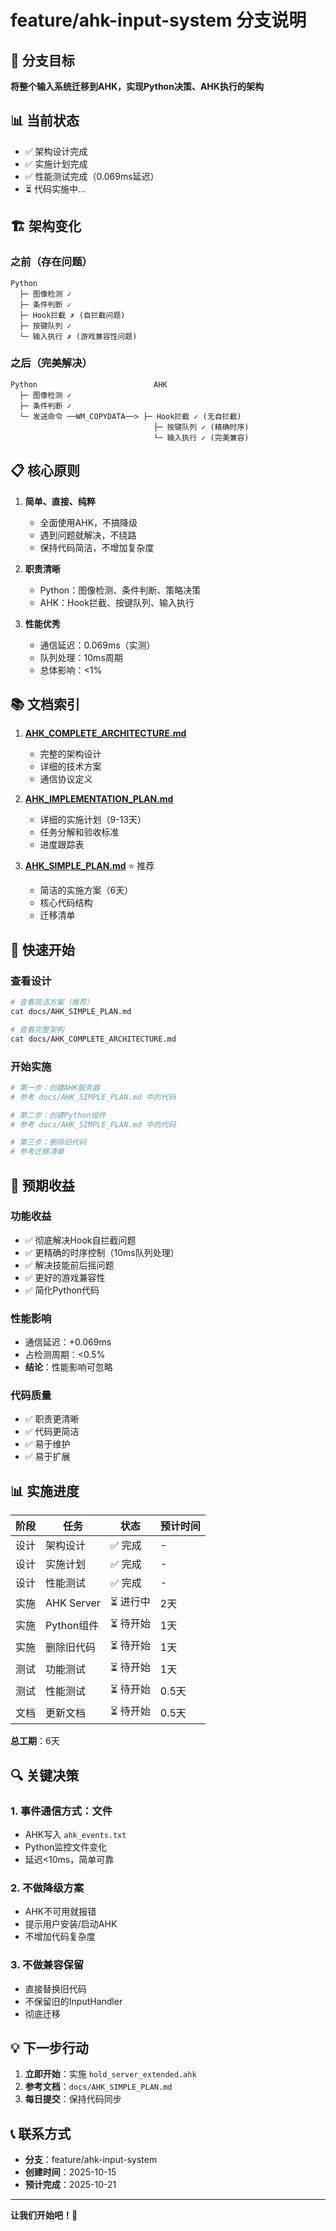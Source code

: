 # feature/ahk-input-system 分支说明

## 🎯 分支目标

**将整个输入系统迁移到AHK，实现Python决策、AHK执行的架构**

## 📊 当前状态

- ✅ 架构设计完成
- ✅ 实施计划完成
- ✅ 性能测试完成（0.069ms延迟）
- ⏳ 代码实施中...

## 🏗️ 架构变化

### 之前（存在问题）
```
Python
  ├─ 图像检测 ✓
  ├─ 条件判断 ✓
  ├─ Hook拦截 ✗ (自拦截问题)
  ├─ 按键队列 ✓
  └─ 输入执行 ✗ (游戏兼容性问题)
```

### 之后（完美解决）
```
Python                          AHK
  ├─ 图像检测 ✓                  
  ├─ 条件判断 ✓                  
  └─ 发送命令 ──WM_COPYDATA──> ├─ Hook拦截 ✓ (无自拦截)
                                ├─ 按键队列 ✓ (精确时序)
                                └─ 输入执行 ✓ (完美兼容)
```

## 📋 核心原则

1. **简单、直接、纯粹**
   - 全面使用AHK，不搞降级
   - 遇到问题就解决，不绕路
   - 保持代码简洁，不增加复杂度

2. **职责清晰**
   - Python：图像检测、条件判断、策略决策
   - AHK：Hook拦截、按键队列、输入执行

3. **性能优秀**
   - 通信延迟：0.069ms（实测）
   - 队列处理：10ms周期
   - 总体影响：<1%

## 📚 文档索引

1. **[AHK_COMPLETE_ARCHITECTURE.md](./AHK_COMPLETE_ARCHITECTURE.md)**
   - 完整的架构设计
   - 详细的技术方案
   - 通信协议定义

2. **[AHK_IMPLEMENTATION_PLAN.md](./AHK_IMPLEMENTATION_PLAN.md)**
   - 详细的实施计划（9-13天）
   - 任务分解和验收标准
   - 进度跟踪表

3. **[AHK_SIMPLE_PLAN.md](./AHK_SIMPLE_PLAN.md)** ⭐ 推荐
   - 简洁的实施方案（6天）
   - 核心代码结构
   - 迁移清单

## 🚀 快速开始

### 查看设计
```bash
# 查看简洁方案（推荐）
cat docs/AHK_SIMPLE_PLAN.md

# 查看完整架构
cat docs/AHK_COMPLETE_ARCHITECTURE.md
```

### 开始实施
```bash
# 第一步：创建AHK服务器
# 参考 docs/AHK_SIMPLE_PLAN.md 中的代码

# 第二步：创建Python组件
# 参考 docs/AHK_SIMPLE_PLAN.md 中的代码

# 第三步：删除旧代码
# 参考迁移清单
```

## 🎯 预期收益

### 功能收益
- ✅ 彻底解决Hook自拦截问题
- ✅ 更精确的时序控制（10ms队列处理）
- ✅ 解决技能前后摇问题
- ✅ 更好的游戏兼容性
- ✅ 简化Python代码

### 性能影响
- 通信延迟：+0.069ms
- 占检测周期：<0.5%
- **结论**：性能影响可忽略

### 代码质量
- ✅ 职责更清晰
- ✅ 代码更简洁
- ✅ 易于维护
- ✅ 易于扩展

## 📊 实施进度

| 阶段 | 任务 | 状态 | 预计时间 |
|------|------|------|----------|
| 设计 | 架构设计 | ✅ 完成 | - |
| 设计 | 实施计划 | ✅ 完成 | - |
| 设计 | 性能测试 | ✅ 完成 | - |
| 实施 | AHK Server | ⏳ 进行中 | 2天 |
| 实施 | Python组件 | ⏳ 待开始 | 1天 |
| 实施 | 删除旧代码 | ⏳ 待开始 | 1天 |
| 测试 | 功能测试 | ⏳ 待开始 | 1天 |
| 测试 | 性能测试 | ⏳ 待开始 | 0.5天 |
| 文档 | 更新文档 | ⏳ 待开始 | 0.5天 |

**总工期**：6天

## 🔍 关键决策

### 1. 事件通信方式：文件
- AHK写入 `ahk_events.txt`
- Python监控文件变化
- 延迟<10ms，简单可靠

### 2. 不做降级方案
- AHK不可用就报错
- 提示用户安装/启动AHK
- 不增加代码复杂度

### 3. 不做兼容保留
- 直接替换旧代码
- 不保留旧的InputHandler
- 彻底迁移

## 💡 下一步行动

1. **立即开始**：实施 `hold_server_extended.ahk`
2. **参考文档**：`docs/AHK_SIMPLE_PLAN.md`
3. **每日提交**：保持代码同步

## 📞 联系方式

- **分支**：feature/ahk-input-system
- **创建时间**：2025-10-15
- **预计完成**：2025-10-21

---

**让我们开始吧！🚀**
